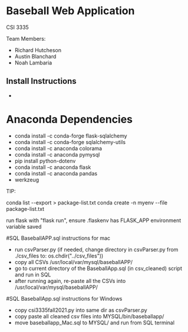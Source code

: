 # Baseball Web Application
CSI 3335

Team Members:
* Richard Hutcheson
* Austin Blanchard
* Noah Lambaria


## Install Instructions
* 

# Anaconda Dependencies
* conda install -c conda-forge flask-sqlalchemy
* conda install -c conda-forge sqlalchemy-utils
* conda install -c anaconda colorama
* conda install -c anaconda pymysql
* pip install python-dotenv
* conda install -c anaconda flask
* conda install -c anaconda pandas
* werkzeug

TIP:

conda list --export > package-list.txt
conda create -n myenv --file package-list.txt

run flask with "flask run", ensure .flaskenv has FLASK_APP environment variable saved

#SQL BaseballAPP.sql instructions for mac
* run csvParser.py (if needed, change directory in csvParser.py from ./csv_files to: os.chdir("../csv_files"))
* copy all CSVs /usr/local/var/mysql/baseballAPP/
* go to current directory of the BaseballApp.sql (in csv_cleaned) script and run in SQL
* after running again, re-paste all the CSVs into /usr/local/var/mysql/baseballAPP/

#SQL BaseballApp.sql instructions for Windows
* copy csi3335fall2021.py into same dir as csvParser.py
* copy paste all cleaned csv files into MYSQL/bin/baseballapp/
* move baseballapp_Mac.sql to MYSQL/ and run from SQL terminal